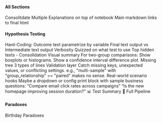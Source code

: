 #### All Sections
Consolitdate Multiple Explanations on top of notebook
Main markdown links to final html

#### Hypothesis Testing
Hard-Coding: Outcome text parametrize by variable
Final text output vs Intermediate text output Verbosity
Quizzed on what test to use Top hidden texts - Consolidation
Visual summary For two-group comparisons: Show boxplots or histograms. Show a confidence interval difference plot.
Missing tree
3 types of lines
Validation layer Catch missing keys, unexpected values, or conflicting settings. e.g., "multi-sample" with "group_relationship" == "paired" makes no sense.
Real-world scenario hooks Maybe a dropdown or config print block with sample business questions: “Compare email click rates across campaigns” “Is the new homepage improving session duration?”
📊 Test Summary
🚀 Full Pipeline

#### Paradoxes
Birthday Paradoxes
